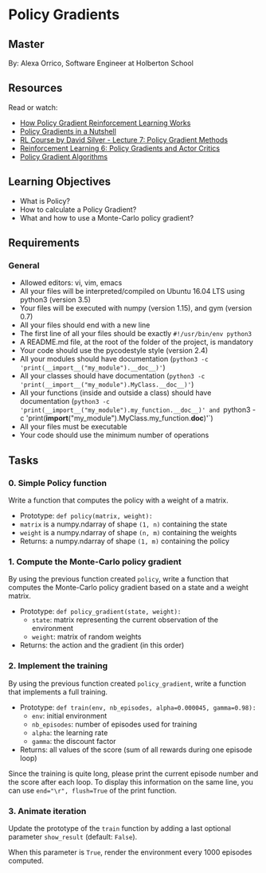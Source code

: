# Policy Gradients

## Master
By: Alexa Orrico, Software Engineer at Holberton School

## Resources

Read or watch:

- [How Policy Gradient Reinforcement Learning Works](https://medium.com/@leosimmons/how-policy-gradient-reinforcement-learning-works-8a1d1b13cfe4)
- [Policy Gradients in a Nutshell](https://towardsdatascience.com/policy-gradients-in-a-nutshell-77b79b7b9e05)
- [RL Course by David Silver - Lecture 7: Policy Gradient Methods](https://www.youtube.com/watch?v=KHZVXao4qXs)
- [Reinforcement Learning 6: Policy Gradients and Actor Critics](https://www.youtube.com/watch?v=tqrcjHuNdmQ)
- [Policy Gradient Algorithms](http://rail.eecs.berkeley.edu/deeprlcourse-fa17/f17docs/lecture_5_policy_gradient.pdf)

## Learning Objectives

- What is Policy?
- How to calculate a Policy Gradient?
- What and how to use a Monte-Carlo policy gradient?

## Requirements
### General

- Allowed editors: vi, vim, emacs
- All your files will be interpreted/compiled on Ubuntu 16.04 LTS using python3 (version 3.5)
- Your files will be executed with numpy (version 1.15), and gym (version 0.7)
- All your files should end with a new line
- The first line of all your files should be exactly `#!/usr/bin/env python3`
- A README.md file, at the root of the folder of the project, is mandatory
- Your code should use the pycodestyle style (version 2.4)
- All your modules should have documentation (`python3 -c 'print(__import__("my_module").__doc__)'`)
- All your classes should have documentation (`python3 -c 'print(__import__("my_module").MyClass.__doc__)'`)
- All your functions (inside and outside a class) should have documentation (`python3 -c 'print(__import__("my_module").my_function.__doc__)' and `python3 -c 'print(__import__("my_module").MyClass.my_function.__doc__)'`)
- All your files must be executable
- Your code should use the minimum number of operations

## Tasks

### 0. Simple Policy function

Write a function that computes the policy with a weight of a matrix.

- Prototype: `def policy(matrix, weight):`
- `matrix` is a numpy.ndarray of shape `(1, n)` containing the state
- `weight` is a numpy.ndarray of shape `(n, m)` containing the weights
- Returns: a numpy.ndarray of shape `(1, m)` containing the policy

### 1. Compute the Monte-Carlo policy gradient

By using the previous function created `policy`, write a function that computes the Monte-Carlo policy gradient based on a state and a weight matrix.

- Prototype: `def policy_gradient(state, weight):`
  - `state`: matrix representing the current observation of the environment
  - `weight`: matrix of random weights
- Returns: the action and the gradient (in this order)

### 2. Implement the training

By using the previous function created `policy_gradient`, write a function that implements a full training.

- Prototype: `def train(env, nb_episodes, alpha=0.000045, gamma=0.98):`
  - `env`: initial environment
  - `nb_episodes`: number of episodes used for training
  - `alpha`: the learning rate
  - `gamma`: the discount factor
- Returns: all values of the score (sum of all rewards during one episode loop)

Since the training is quite long, please print the current episode number and the score after each loop. To display this information on the same line, you can use `end="\r", flush=True` of the print function.

### 3. Animate iteration

Update the prototype of the `train` function by adding a last optional parameter `show_result` (default: `False`).

When this parameter is `True`, render the environment every 1000 episodes computed.
